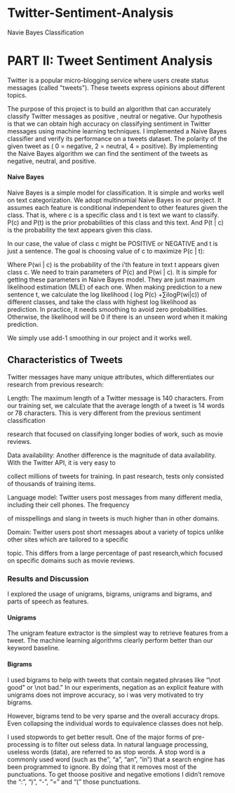 # Twitter-Sentiment-Analysis
Navie Bayes Classification
# PART II: Tweet Sentiment Analysis

Twitter is a popular micro-blogging service where users create status messages (called "tweets"). These tweets
express opinions about different topics.

The purpose of this project is to build an algorithm that can accurately classify Twitter messages as positive ,
neutral or negative. Our hypothesis is that we can obtain high accuracy on classifying sentiment in Twitter messages
using machine learning techniques. I implemented a Naive Bayes classifier and verify its performance on a tweets
dataset. The polarity of the given tweet as ( 0 = negative, 2 = neutral, 4 = positive). By implementing the Naive Bayes
algorithm we can find the sentiment of the tweets as negative, neutral, and positive.

#### Naive Bayes

Naive Bayes is a simple model for classification. It is simple and works well on text
categorization. We adopt multinomial Naive Bayes in our project. It assumes
each feature is conditional independent to other features given the class.
That is, where c is a specific class and t is text we want to classify. P(c) and
P(t) is the prior probabilities of this class and this text. And P(t | c) is the
probability the text appears given this class.

In our case, the value of class c might be POSITIVE or NEGATIVE and t is just a sentence.
The goal is choosing value of c to maximize P(c | t):

Where P(wi | c) is the probability of the i’th feature in text t appears given class c. We need to train parameters of P(c)
and P(wi | c). It is simple for getting these parameters in Naive Bayes model. They are just maximum likelihood
estimation (MLE) of each one.
When making prediction to a new sentence t, we calculate the log likelihood ( log P(c) +∑ilogP(wi|c)) of different
classes, and take the class with highest log likelihood as prediction.
In practice, it needs smoothing to avoid zero probabilities. Otherwise, the likelihood will be 0 if there is an unseen word
when it making prediction.

We simply use add-1 smoothing in our project and it works well.

## Characteristics of Tweets

Twitter messages have many unique attributes, which differentiates our research from previous research:

Length: The maximum length of a Twitter message is 140 characters. From our training set, we calculate that the
average length of a tweet is 14 words or 78 characters. This is very different from the previous sentiment classification

 research that focused on classifying longer bodies of work, such as movie reviews.

 Data availability: Another difference is the magnitude of data availability. With the Twitter API, it is very easy to

 collect millions of tweets for training. In past research, tests only consisted of thousands of training items.

Language model: Twitter users post messages from many different media, including their cell phones. The frequency

 of misspellings and slang in tweets is much higher than in other domains.


Domain: Twitter users post short messages about a variety of topics unlike other sites which are tailored to a specific

 topic. This differs from a large percentage of past research,which focused on specific domains such as movie reviews.

### Results and Discussion

I explored the usage of unigrams, bigrams, unigrams and bigrams, and parts of speech as features.

#### Unigrams

The unigram feature extractor is the simplest way to retrieve features from a tweet. The machine learning
algorithms clearly perform better than our keyword baseline.

#### Bigrams

I used bigrams to help with tweets that contain negated phrases like “\not good" or \not bad."
In our experiments, negation as an explicit feature with unigrams does not improve accuracy, so i was very motivated
to try bigrams.

However, bigrams tend to be very sparse and the overall accuracy drops. Even collapsing the individual words to
equivalence classes does not help.

I used stopwords to get better result. One of the major forms of
pre-processing is to filter out seless data. In natural language
processing, useless words (data), are referred to as stop words.
A stop word is a commonly used word (such as the”, “a”, “an”, “in”) that a search engine has been programmed to
ignore. By doing that it removes most of the punctuations. To get thoose positive and negative emotions I didn’t
remove the “:”, “)”, “-”, “=” and “(” those punctuations.
